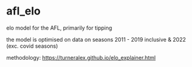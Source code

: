 # afl_elo
elo model for the AFL, primarily for tipping

the model is optimised on data on seasons 2011 - 2019 inclusive & 2022 (exc. covid seasons)

methodology: https://turneralex.github.io/elo_explainer.html

